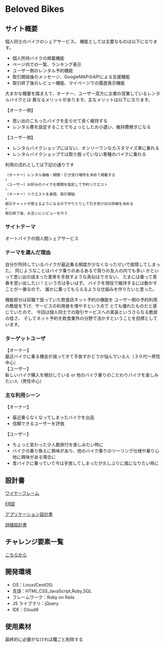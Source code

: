 # Beloved Bikes


## サイト概要

個人同士のバイクのシェアサービス。
機能としては主要なものは以下になります。

- 個人所持バイクの掲載機能
- ページ内での一覧、ランキング表示
- ユーザー側のレンタル予約機能
- 取引開始後のメッセージ、GoogleMAPのAPIによる支援機能
- 取引終了後のレビュー機能、マイページでの履歴表示機能

大まかな概要を踏まえて、オーナー、ユーザー双方に企業の営業しているレンタルバイクとは
異なるメリットがあります。主なメリットは以下になります。

【オーナー側】
- 思い出のこもったバイクを走らせて長く維持する
- レンタル費を設定することでちょっとしたお小遣い、維持費稼ぎになる

【ユーザー側】
- レンタルバイクショップにはない、オンリーワンなカスタマイズ車に乗れる
- レンタルバイクショップでは取り扱っていない車種のバイクに乗れる


利用の流れとしては下記の通りです<br>

`（オーナー）レンタル価格・期間・引き受け場所を決めて掲載する`<br>
`↓`<br>
`（ユーザー）お好みのバイクを期間を指定して予約リクエスト`<br>
`↓`<br>
`（オーナー）リクエストを承認、取引開始`<br>
`↓`<br>
`取引チャットが使えるようになるのでやりとりして引き受け日の詳細を決める`<br>
`↓`<br>
`取引終了後、お互いにレビューを行う`<br>


### サイトテーマ

オートバイクの個人間シェアサービス


### テーマを選んだ理由

自分が所持しているバイクが最近乗る頻度が少なくなったせいで故障してしまった。
同じようなことはバイク乗りのあるあるで周りの友人の内でも多い
かといって思い出の詰まった愛車を手放すような真似はできない、
たまには乗って青春を思い出したい！という方は多いはず。
バイクを現役で維持するには動かすことが一番なので、
誰かに乗ってもらえるような仕組みを作りたいと思った。<br>

機能部分は前職で扱っていた飲食店ネット予約の機能を
ユーザー側の予約利用の敷居を下げ、サービスの利用者を増やすという点で
とても優れたものだと感じていたので、
今回は個人同士での取引サービスへの実装というさらなる敷居の低さ、
そしてネット予約を飲食業外の分野で活かすということを目標としています。


### ターゲットユーザ
【オーナー】<br>
最近バイクに乗る機会が減ってきて手放すかどうか悩んでいる人（３０代〜男性中心）<br>
【ユーザー】<br>
新しいバイク購入を検討している or 他のバイク乗りのこだわりバイクを楽しみたい人（男性中心）

### 主な利用シーン

【オーナー】
- 最近乗らなくなってしまったバイクを出品
- 信頼できるユーザーを評価

【ユーザー】
- ちょっと変わった少人数旅行を楽しみたい時に
- バイクの乗り換えに興味があり、他のバイク乗りのツーリング仕様や乗り心地に興味がある場合に
- 昔バイクに乗っていて今は手放してしまったが久しぶりに風になりたい時に

## 設計書

[ワイヤーフレーム](https://app.diagrams.net/#G1gv_BDiduw2Q_8cRgqvaHdMNRBGtGU6kg)

[ER図](https://app.diagrams.net/#G1_44A_HueS2Dft4ZPpRpKPw7S8BW4lI6N)

[アプリケーション設計書](https://docs.google.com/spreadsheets/d/199_Ykk3I39BiX7geTzDoGtNZeuS-dggK/edit#gid=1166209438)

[詳細設計書](https://app.diagrams.net/#G1gv_BDiduw2Q_8cRgqvaHdMNRBGtGU6kg)


## チャレンジ要素一覧

[こちらから](https://docs.google.com/spreadsheets/d/1Il6RXS7MLiayBDBoY7DQRGKk82_PDFGQTAWmgp4-eZQ/edit#gid=0)

## 開発環境

- OS：Linux(CentOS)
- 言語：HTML,CSS,JavaScript,Ruby,SQL
- フレームワーク：Ruby on Rails
- JS ライブラリ：jQuery
- IDE：Cloud9

## 使用素材

最終的に必要がなければ欄ごと削除する

